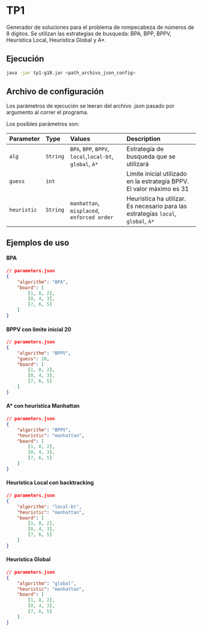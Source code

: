 
# TP1
Generador de soluciones para el problema de rompecabeza de números de 8 dígitos.
Se utilizan las estrategias de busqueda: BPA, BPP, BPPV, Heurística Local, Heurística Global y A*.

## Ejecución
```bash
java -jar tp1-g18.jar <path_archivo_json_config>
```

## Archivo de configuración
Los parámetros de ejecución se leeran del archivo .json pasado por argumento al correr el programa.

Los posibles parámetros son:

| Parameter     | Type     | Values                                        | Description                                                                       |
| :-------------| :------- |:----------------------------------------------|:----------------------------------------------------------------------------------|
| `alg`         | `String` | `BPA`, `BPP`, `BPPV`, `local`,`local-bt`, `global`, `A*` | Estrategía de busqueda que se utilizará                                           |
| `guess`       | `int`    |                                               | Limite inicial utilizado en la estrategía BPPV. El valor máximo es 31             |
| `heuristic`   | `String` | `manhattan`, `misplaced`, `enforced order`    | Heuristica ha utilizar. Es necesario para las estrategías `local`, `global`, `A*` |



## Ejemplos de uso

#### BPA
```json
// parameters.json
{
    "algorithm": "BPA",
    "board": [
        [1, 8, 2],
        [0, 4, 3],
        [7, 6, 5]
    ]
}
```

#### BPPV con limite inicial 20
```json
// parameters.json
{
    "algorithm": "BPPV",
    "guess": 20,
    "board": [
        [1, 8, 2],
        [0, 4, 3],
        [7, 6, 5]
    ]
}
```

#### A* con heurística Manhattan
```json
// parameters.json
{
    "algorithm": "BPPV",
    "heuristic": "manhattan",
    "board": [
        [1, 8, 2],
        [0, 4, 3],
        [7, 6, 5]
    ]
}
```

#### Heurística Local con backtracking
```json
// parameters.json
{
    "algorithm": "local-bt",
    "heuristic": "manhattan",
    "board": [
        [1, 8, 2],
        [0, 4, 3],
        [7, 6, 5]
    ]
}
```

#### Heurística Global
```json
// parameters.json
{
    "algorithm": "global",
    "heuristic": "manhattan",
    "board": [
        [1, 8, 2],
        [0, 4, 3],
        [7, 6, 5]
    ]
}
```




